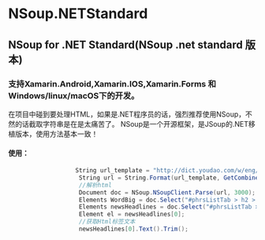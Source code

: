 # NSoup.NETStandard
## NSoup for .NET Standard(NSoup .net standard 版本)
### 支持Xamarin.Android,Xamarin.IOS,Xamarin.Forms 和 Windows/linux/macOS下的开发。
在项目中碰到要处理HTML，如果是.NET程序员的话，强烈推荐使用NSoup，不然的话截取字符串是在是太痛苦了。
NSoup是一个开源框架，是JSoup的.NET移植版本，使用方法基本一致！
#### 使用：
```c#
                   String url_template = "http://dict.youdao.com/w/eng/{0}";
                    String url = String.Format(url_template, GetCombineString(word));
                    //解析html
                    Document doc = NSoup.NSoupClient.Parse(url, 3000);
                    Elements WordBig = doc.Select("#phrsListTab > h2 > span");
                    Elements newsHeadlines = doc.Select("#phrsListTab > div.trans-container > ul");
                    Element el = newsHeadlines[0]; 
                    //获取Html标签文本
                    newsHeadlines[0].Text().Trim();
                    
```
